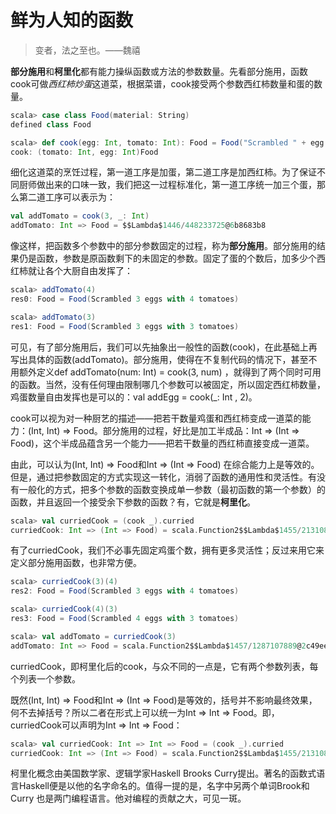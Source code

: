 # 鲜为人知的函数

> 变者，法之至也。——魏禧

**部分施用**和**柯里化**都有能力操纵函数或方法的参数数量。先看部分施用，函数cook可做*西红柿炒蛋*这道菜，根据菜谱，cook接受两个参数西红柿数量和蛋的数量。
```scala
scala> case class Food(material: String)
defined class Food

scala> def cook(egg: Int, tomato: Int): Food = Food("Scrambled " + egg  + " eggs with " + tomato + " tomatoes")
cook: (tomato: Int, egg: Int)Food
```
细化这道菜的烹饪过程，第一道工序是加蛋，第二道工序是加西红柿。为了保证不同厨师做出来的口味一致，我们把这一过程标准化，第一道工序统一加三个蛋，那么第二道工序可以表示为：
```scala
val addTomato = cook(3, _: Int)
addTomato: Int => Food = $$Lambda$1446/448233725@6b8683b8

```
像这样，把函数多个参数中的部分参数固定的过程，称为**部分施用**。部分施用的结果仍是函数，参数是原函数剩下的未固定的参数。固定了蛋的个数后，加多少个西红柿就让各个大厨自由发挥了：
```scala
scala> addTomato(4)
res0: Food = Food(Scrambled 3 eggs with 4 tomatoes)

scala> addTomato(3)
res1: Food = Food(Scrambled 3 eggs with 3 tomatoes)
```
可见，有了部分施用后，我们可以先抽象出一般性的函数(cook)，在此基础上再写出具体的函数(addTomato)。部分施用，使得在不复制代码的情况下，甚至不用额外定义def 
addTomato(num: Int) = cook(3, num)
，就得到了两个同时可用的函数。当然，没有任何理由限制哪几个参数可以被固定，所以固定西红柿数量，鸡蛋数量自由发挥也是可以的：val addEgg = cook(_: Int , 2)。

cook可以视为对一种厨艺的描述——把若干数量鸡蛋和西红柿变成一道菜的能力：(Int, Int) => 
Food。部分施用的过程，好比是加工半成品：Int => (Int => Food)，这个半成品蕴含另一个能力——把若干数量的西红柿直接变成一道菜。

由此，可以认为(Int, Int) => Food和Int => (Int => Food) 
在综合能力上是等效的。但是，通过把参数固定的方式实现这一转化，消弱了函数的通用性和灵活性。有没有一般化的方式，把多个参数的函数变换成单一参数（最初函数的第一个参数）的函数，并且返回一个接受余下参数的函数？有，它就是**柯里化**。
```scala
scala> val curriedCook = (cook _).curried
curriedCook: Int => (Int => Food) = scala.Function2$$Lambda$1455/2131088063@3779b701
```
有了curriedCook，我们不必事先固定鸡蛋个数，拥有更多灵活性；反过来用它来定义部分施用函数，也非常方便。
```scala
scala> curriedCook(3)(4)
res2: Food = Food(Scrambled 3 eggs with 4 tomatoes)

scala> curriedCook(4)(3)
res3: Food = Food(Scrambled 4 eggs with 3 tomatoes)

scala> val addTomato = curriedCook(3)
addTomato: Int => Food = scala.Function2$$Lambda$1457/1287107889@2c49eefd
```
curriedCook，即柯里化后的cook，与众不同的一点是，它有两个参数列表，每个列表一个参数。

既然(Int, Int) => Food和Int => (Int => Food)是等效的，括号并不影响最终效果，何不去掉括号？所以二者在形式上可以统一为Int => Int => 
Food。即，curriedCook可以声明为Int => Int => Food：
```scala
scala> val curriedCook: Int => Int => Food = (cook _).curried
curriedCook: Int => (Int => Food) = scala.Function2$$Lambda$1455/2131088063@6afe08bc
```

<div class="alert alert-success">
柯里化概念由美国数学家、逻辑学家Haskell Brooks Curry提出。著名的函数式语言Haskell便是以他的名字命名的。值得一提的是，名字中另两个单词Brook和Curry
也是两门编程语言。他对编程的贡献之大，可见一斑。
</div>
